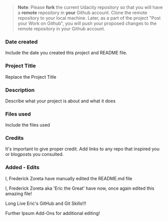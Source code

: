 >**Note**: Please **fork** the current Udacity repository so that you will have a **remote** repository in **your** Github account. Clone the remote repository to your local machine. Later, as a part of the project "Post your Work on Github", you will push your proposed changes to the remote repository in your Github account.

### Date created
Include the date you created this project and README file.

### Project Title
Replace the Project Title

### Description
Describe what your project is about and what it does

### Files used
Include the files used

### Credits
It's important to give proper credit. Add links to any repo that inspired you or blogposts you consulted.

### Added - Edits
I, Frederick Zoreta have manually edited the README.md file

I, Frederick Zoreta aka 'Eric the Great' have now, once again edited this amazing file!

Long Live Eric's GitHub and Git Skills!!!

Further Ipsum Add-Ons for additional editing!
